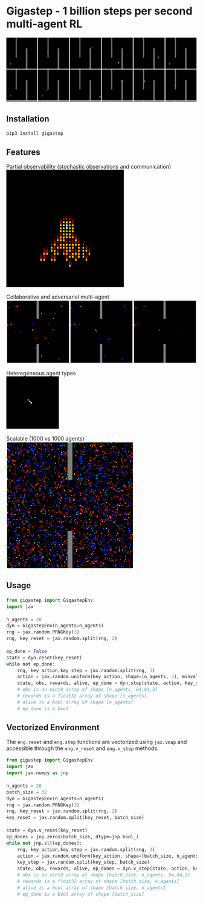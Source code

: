 # Gigastep - 1 billion steps per second multi-agent RL

![Gigastep](misc/banner.gif)  

## Installation

```shell
pip3 install gigastep
```

## Features

Partial observability (stochastic observations and communication)  
![Gigastep](misc/obs.gif)

Collaborative and adversarial multi-agent  
![Gigastep](misc/random.gif)

Heteregeneous agent types  
![Gigastep](misc/agenttypes.gif)

Scalable (1000 vs 1000 agents)  
![Gigastep](misc/1000vs1000.gif)

## Usage

```python
from gigastep import GigastepEnv
import jax

n_agents = 20
dyn = GigastepEnv(n_agents=n_agents)
rng = jax.random.PRNGKey(3)
rng, key_reset = jax.random.split(rng, 2)

ep_done = False
state = dyn.reset(key_reset)
while not ep_done:
    rng, key_action,key_step = jax.random.split(rng, 3)
    action = jax.random.uniform(key_action, shape=(n_agents, 3), minval=-1, maxval=1)
    state, obs, rewards, alive, ep_done = dyn.step(state, action, key_step)
    # obs is an uint8 array of shape [n_agents, 84,84,3]
    # rewards is a float32 array of shape [n_agents]
    # alive is a bool array of shape [n_agents]
    # ep_done is a bool
```


## Vectorized Environment

The ```eng.reset``` and ```eng.step``` functions are vectorized using ```jax.vmap``` and 
accessible through the ```eng.v_reset``` and ```eng.v_step``` methods.

```python
from gigastep import GigastepEnv
import jax
import jax.numpy as jnp

n_agents = 20
batch_size = 32
dyn = GigastepEnv(n_agents=n_agents)
rng = jax.random.PRNGKey(3)
rng, key_reset = jax.random.split(rng, 2)
key_reset = jax.random.split(key_reset, batch_size)

state = dyn.v_reset(key_reset)
ep_dones = jnp.zeros(batch_size, dtype=jnp.bool_)
while not jnp.all(ep_dones):
    rng, key_action,key_step = jax.random.split(rng, 3)
    action = jax.random.uniform(key_action, shape=(batch_size, n_agents, 3), minval=-1, maxval=1)
    key_step = jax.random.split(key_step, batch_size)
    state, obs, rewards, alive, ep_dones = dyn.v_step(state, action, key_step)
    # obs is an uint8 array of shape [batch_size, n_agents, 84,84,3]
    # rewards is a float32 array of shape [batch_size, n_agents]
    # alive is a bool array of shape [batch_size, n_agents]
    # ep_done is a bool array of shape [batch_size]
```